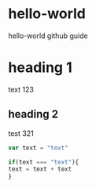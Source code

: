 # hello-world
hello-world github guide
# heading 1
text 123
## heading 2
test 321

```js
var text = "text"

if(text === "text"){
text = text + text
}
```
